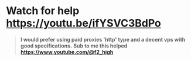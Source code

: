 # Watch for help https://youtu.be/ifYSVC3BdPo

> **I would prefer using paid proxies 'http' type and a decent vps with good specifications.**
> **Sub to me this helped https://www.youtube.com/@f2_high**
